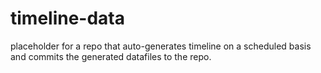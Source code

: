 # timeline-data

placeholder for a repo that auto-generates timeline on a scheduled basis and commits the generated datafiles to the repo.
